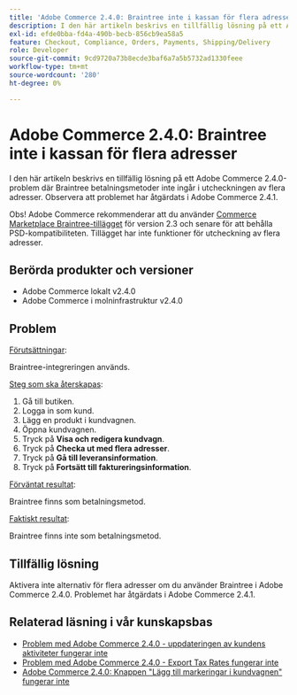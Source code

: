 ```yaml
---
title: 'Adobe Commerce 2.4.0: Braintree inte i kassan för flera adresser'
description: I den här artikeln beskrivs en tillfällig lösning på ett Adobe Commerce 2.4.0-problem där Braintree betalningsmetoder inte ingår i utcheckningen av flera adresser. Observera att problemet har åtgärdats i Adobe Commerce 2.4.1.
exl-id: efde0bba-fd4a-490b-becb-856cb9ea58a5
feature: Checkout, Compliance, Orders, Payments, Shipping/Delivery
role: Developer
source-git-commit: 9cd9720a73b8ecde3baf6a7a5b5732ad1330feee
workflow-type: tm+mt
source-wordcount: '280'
ht-degree: 0%

---
```


# Adobe Commerce 2.4.0: Braintree inte i kassan för flera adresser

I den här artikeln beskrivs en tillfällig lösning på ett Adobe Commerce 2.4.0-problem där Braintree betalningsmetoder inte ingår i utcheckningen av flera adresser. Observera att problemet har åtgärdats i Adobe Commerce 2.4.1.

Obs! Adobe Commerce rekommenderar att du använder [Commerce Marketplace Braintree-tillägget](https://marketplace.magento.com/paypal-module-braintree.html) för version 2.3 och senare för att behålla PSD-kompatibiliteten. Tillägget har inte funktioner för utcheckning av flera adresser.

## Berörda produkter och versioner

* Adobe Commerce lokalt v2.4.0
* Adobe Commerce i molninfrastruktur v2.4.0

## Problem

<u>Förutsättningar</u>:

Braintree-integreringen används.

<u>Steg som ska återskapas</u>:

1. Gå till butiken.
1. Logga in som kund.
1. Lägg en produkt i kundvagnen.
1. Öppna kundvagnen.
1. Tryck på **Visa och redigera kundvagn**.
1. Tryck på **Checka ut med flera adresser**.
1. Tryck på **Gå till leveransinformation**.
1. Tryck på **Fortsätt till faktureringsinformation**.

<u>Förväntat resultat</u>:

Braintree finns som betalningsmetod.

<u>Faktiskt resultat</u>:

Braintree finns inte som betalningsmetod.

## Tillfällig lösning

Aktivera inte alternativ för flera adresser om du använder Braintree i Adobe Commerce 2.4.0. Problemet har åtgärdats i Adobe Commerce 2.4.1.

## Relaterad läsning i vår kunskapsbas

* [Problem med Adobe Commerce 2.4.0 - uppdateringen av kundens aktiviteter fungerar inte](/help/troubleshooting/miscellaneous/magento-2-4-0-refresh-on-customer-activities-does-not-work.md)
* [Problem med Adobe Commerce 2.4.0 - Export Tax Rates fungerar inte](/help/troubleshooting/miscellaneous/magento-2-4-0-known-issue-export-tax-rates-does-not-work.md)
* [Adobe Commerce 2.4.0: Knappen &quot;Lägg till markeringar i kundvagnen&quot; fungerar inte](/help/troubleshooting/miscellaneous/magento-2-4-0-add-selections-to-my-cart-does-not-work.md)

